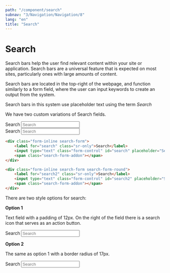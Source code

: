 ```yaml
---
path: "/component/search"
subnav: "3/Navigation/Navigation/8"
lang: "en"
title: "Search"
---
```


<helmet>
<title> Search - Aurora Design System </title>
</helmet>

# Search

Search bars help the user find relevant content within your site or application. Search bars are a universal feature that is expected on most sites, particularly ones with large amounts of content.

Search bars are located in the top-right of the webpage, and function similarly to a form field, where the user can input keywords to create an output from the system.

Search bars in this system use placeholder text using the term _Search_

<documentationtabs remove="react">
    <doctabpanel type="html">
          
We have two custom variations of Search fields. 
    
<div class="form-inline search-form mb-3 mt-3">
    <label for="search" class="sr-only">Search</label>
    <input type="text" class="form-control" id="search" placeholder="Search">
    <span class="search-form-addon">
    </span>
</div>

<div class="form-inline search-form search-form-round">
    <label for="search2" class="sr-only">Search</label>
    <input type="text" class="form-control" id="search2" placeholder="Search">
    <span class="search-form-addon"></span>
</div>

```html
<div class="form-inline search-form">
    <label for="search" class="sr-only">Search</label>
    <input type="text" class="form-control" id="search" placeholder="Search">
    <span class="search-form-addon"></span>
</div>

<div class="form-inline search-form search-form-round">
    <label for="search2" class="sr-only">Search</label>
    <input type="text" class="form-control" id="search2" placeholder="Search">
    <span class="search-form-addon"></span>
</div>
```

</doctabpanel>
    <doctabpanel type="design">
          
There are two style options for search:

**Option 1**

Text field with a padding of 12px. On the right of the field there is a search icon that serves as an action button.

<div class="form-inline search-form mb-3">
    <label for="search" class="sr-only">Search</label>
    <input type="text" class="form-control" id="search" placeholder="Search">
    <span class="search-form-addon">
    </span>
</div>


**Option 2**

The same as option 1 with a border radius of 17px.

<div class="form-inline search-form search-form-round">
    <label for="search2" class="sr-only">Search</label>
    <input type="text" class="form-control" id="search2" placeholder="Search">
    <span class="search-form-addon">
    </span>
</div>

</doctabpanel>
    </documentationtabs>



